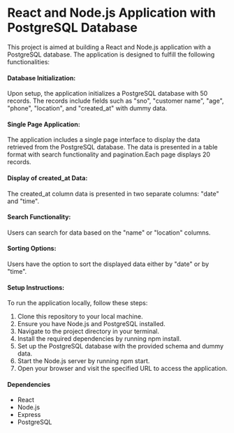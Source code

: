# React and Node.js Application with PostgreSQL Database
This project is aimed at building a React and Node.js application with a PostgreSQL database. The application is designed to fulfill the following functionalities:
#### Database Initialization:
Upon setup, the application initializes a PostgreSQL database with 50 records.
The records include fields such as "sno", "customer name", "age", "phone", "location", and "created_at" with dummy data.
#### Single Page Application:
The application includes a single page interface to display the data retrieved from the PostgreSQL database.
The data is presented in a table format with search functionality and pagination.Each page displays 20 records.
#### Display of created_at Data:
The created_at column data is presented in two separate columns: "date" and "time".
#### Search Functionality:
Users can search for data based on the "name" or "location" columns.
#### Sorting Options:
Users have the option to sort the displayed data either by "date" or by "time".
#### Setup Instructions:
To run the application locally, follow these steps:

1. Clone this repository to your local machine.
2. Ensure you have Node.js and PostgreSQL installed.
3. Navigate to the project directory in your terminal.
4. Install the required dependencies by running npm install.
5. Set up the PostgreSQL database with the provided schema and dummy data.
6. Start the Node.js server by running npm start.
7. Open your browser and visit the specified URL to access the application.
#### Dependencies
* React
* Node.js
* Express
* PostgreSQL

